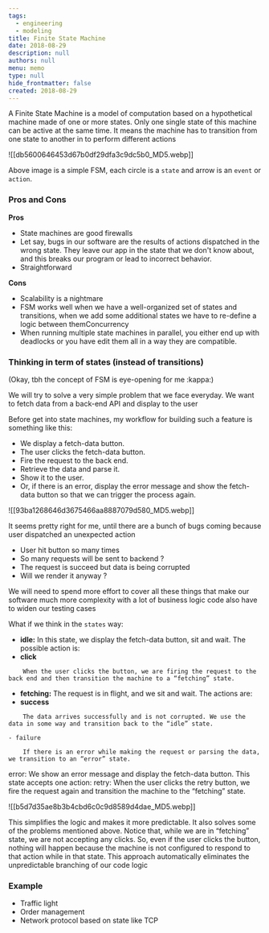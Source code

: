 ```yaml
---
tags: 
  - engineering
  - modeling
title: Finite State Machine
date: 2018-08-29
description: null
authors: null
menu: memo
type: null
hide_frontmatter: false
created: 2018-08-29
---
```


A Finite State Machine is a model of computation based on a hypothetical machine made of one or more states. Only one single state of this machine can be active at the same time. It means the machine has to transition from one state to another in to perform different actions

![[db5600646453d67b0df29dfa3c9dc5b0_MD5.webp]]

Above image is a simple FSM, each circle is a `state` and arrow is an `event` or `action`.

### Pros and Cons
**Pros**

* State machines are good firewalls
* Let say, bugs in our software are the results of actions dispatched in the wrong state. They leave our app in the state that we don't know about, and this breaks our program or lead to incorrect behavior.
* Straightforward

**Cons**

* Scalability is a nightmare
* FSM works well when we have a well-organized set of states and transitions, when we add some additional states we have to re-define a logic between themConcurrency
* When running multiple state machines in parallel, you either end up with deadlocks or you have edit them all in a way they are compatible.

### Thinking in term of states (instead of transitions)
(Okay, tbh the concept of FSM is eye-opening for me :kappa:)

We will try to solve a very simple problem that we face everyday. We want to fetch data from a back-end API and display to the user

Before get into state machines, my workflow for building such a feature is something like this:

* We display a fetch-data button.
* The user clicks the fetch-data button.
* Fire the request to the back end.
* Retrieve the data and parse it.
* Show it to the user.
* Or, if there is an error, display the error message and show the fetch-data button so that we can trigger the process again.

![[93ba1268646d3675466aa8887079d580_MD5.webp]]

It seems pretty right for me, until there are a bunch of bugs coming because user dispatched an unexpected action

* User hit button so many times
* So many requests will be sent to backend ?
* The request is succeed but data is being corrupted
* Will we render it anyway ?

We will need to spend more effort to cover all these things that make our software much more complexity with a lot of business logic code also have to widen our testing cases

What if we think in the `states` way:

* **idle:** In this state, we display the fetch-data button, sit and wait. The possible action is:
* **click**

```plain_text
    When the user clicks the button, we are firing the request to the back end and then transition the machine to a “fetching” state.
```

* **fetching:** The request is in flight, and we sit and wait. The actions are:
* **success**

```plain_text
    The data arrives successfully and is not corrupted. We use the data in some way and transition back to the “idle” state.

- failure

    If there is an error while making the request or parsing the data, we transition to an “error” state.
```

error: We show an error message and display the fetch-data button. This state accepts one action:
retry: When the user clicks the retry button, we fire the request again and transition the machine to the “fetching” state.

![[b5d7d35ae8b3b4cbd6c0c9d8589d4dae_MD5.webp]]

This simplifies the logic and makes it more predictable. It also solves some of the problems mentioned above. Notice that, while we are in “fetching” state, we are not accepting any clicks. So, even if the user clicks the button, nothing will happen because the machine is not configured to respond to that action while in that state. This approach automatically eliminates the unpredictable branching of our code logic

### Example
* Traffic light
* Order management
* Network protocol based on state like TCP